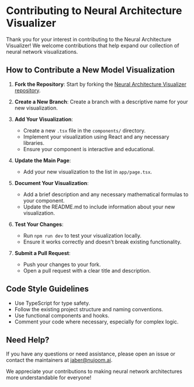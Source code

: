 # Contributing to Neural Architecture Visualizer

Thank you for your interest in contributing to the Neural Architecture Visualizer! We welcome contributions that help expand our collection of neural network visualizations.

## How to Contribute a New Model Visualization

1. **Fork the Repository**: Start by forking the [Neural Architecture Visualizer repository](https://github.com/jaberjaber23/neural-architecture-visualizer).

2. **Create a New Branch**: Create a branch with a descriptive name for your new visualization.

3. **Add Your Visualization**:
   - Create a new `.tsx` file in the `components/` directory.
   - Implement your visualization using React and any necessary libraries.
   - Ensure your component is interactive and educational.

4. **Update the Main Page**:
   - Add your new visualization to the list in `app/page.tsx`.

5. **Document Your Visualization**:
   - Add a brief description and any necessary mathematical formulas to your component.
   - Update the README.md to include information about your new visualization.

6. **Test Your Changes**:
   - Run `npm run dev` to test your visualization locally.
   - Ensure it works correctly and doesn't break existing functionality.

7. **Submit a Pull Request**:
   - Push your changes to your fork.
   - Open a pull request with a clear title and description.

## Code Style Guidelines

- Use TypeScript for type safety.
- Follow the existing project structure and naming conventions.
- Use functional components and hooks.
- Comment your code where necessary, especially for complex logic.

## Need Help?

If you have any questions or need assistance, please open an issue or contact the maintainers at jaber@nujoom.ai.

We appreciate your contributions to making neural network architectures more understandable for everyone!